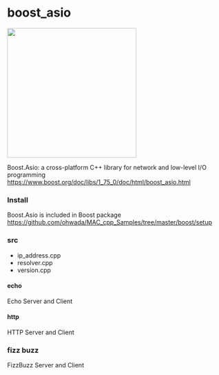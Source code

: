 boost_asio
===============

<image src="https://raw.githubusercontent.com/ohwada/MAC_cpp_Samples/master/boost_asio/screenshots/http_index_server.png" width="300" /> 

Boost.Asio: 
a cross-platform C++ library for network and low-level I/O programming 
https://www.boost.org/doc/libs/1_75_0/doc/html/boost_asio.html 


### Install
Boost.Asio is included in Boost package
https://github.com/ohwada/MAC_cpp_Samples/tree/master/boost/setup   


### src
- ip_address.cpp  
- resolver.cpp  
- version.cpp 

#### echo  
Echo Server and Client

#### http  
HTTP Server and Client  

### fizz buzz  
FizzBuzz Server and Client


